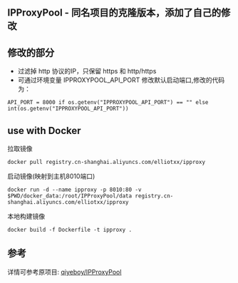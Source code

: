 ## IPProxyPool - 同名项目的克隆版本，添加了自己的修改

## 修改的部分
* 过滤掉 http 协议的IP，只保留 https 和 http/https
* 可通过环境变量 IPPROXYPOOL_API_PORT 修改默认启动端口,修改的代码为：
```
API_PORT = 8000 if os.getenv("IPPROXYPOOL_API_PORT") == "" else int(os.getenv("IPPROXYPOOL_API_PORT"))
```

## use with Docker
拉取镜像
```
docker pull registry.cn-shanghai.aliyuncs.com/elliotxx/ipproxy
```
启动镜像(映射到主机8010端口)
```
docker run -d --name ipproxy -p 8010:80 -v $PWD/docker_data:/root/IPProxyPool/data registry.cn-shanghai.aliyuncs.com/elliotxx/ipproxy
```
本地构建镜像
```
docker build -f Dockerfile -t ipproxy .
```

## 参考
详情可参考原项目:
[qiyeboy/IPProxyPool](https://github.com/qiyeboy/IPProxyPool)
